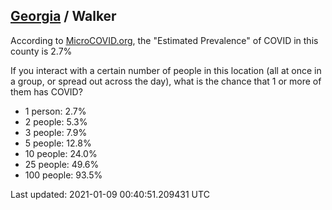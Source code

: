 
## [Georgia](/united-states/georgia) / Walker

According to [MicroCOVID.org](http://microcovid.org),
the "Estimated Prevalence" of COVID in this county is 2.7%

If you interact with a certain number of people in this location
(all at once in a group, or spread out across the day), what is the chance that
1 or more of them has COVID?

- 1 person: 2.7%
- 2 people: 5.3%
- 3 people: 7.9%
- 5 people: 12.8%
- 10 people: 24.0%
- 25 people: 49.6%
- 100 people: 93.5%

Last updated: 2021-01-09 00:40:51.209431 UTC
